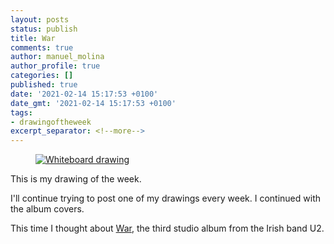 ```yaml
---
layout: posts
status: publish
title: War
comments: true
author: manuel_molina
author_profile: true
categories: []
published: true
date: '2021-02-14 15:17:53 +0100'
date_gmt: '2021-02-14 15:17:53 +0100'
tags:
- drawingoftheweek
excerpt_separator: <!--more-->
---
```

<figure style="width: 512px">
  <a href="{{ site.url }}{{ site.baseurl }}/assets/images/2021-02-14-war/IMG_20210214_155345-1024x768.jpg"><img src="{{ site.url }}{{ site.baseurl }}/assets/images/2021-02-14-war/IMG_20210214_155345-1024x768.jpg" alt="Whiteboard drawing"></a>
</figure>

This is my drawing of the week.
<!--more-->
I'll continue trying to post one of my drawings every week. I continued with the album covers.

This time I thought about [War](https://en.wikipedia.org/wiki/War_(U2_album)), the third studio album from the Irish band U2.

